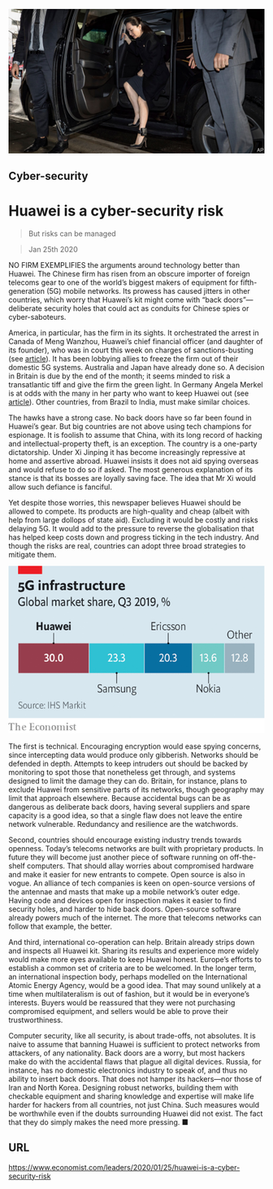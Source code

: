 ![](./images/20200125_LDP002.jpg)

## Cyber-security

# Huawei is a cyber-security risk

> But risks can be managed

> Jan 25th 2020

NO FIRM EXEMPLIFIES the arguments around technology better than Huawei. The Chinese firm has risen from an obscure importer of foreign telecoms gear to one of the world’s biggest makers of equipment for fifth-generation (5G) mobile networks. Its prowess has caused jitters in other countries, which worry that Huawei’s kit might come with “back doors”—deliberate security holes that could act as conduits for Chinese spies or cyber-saboteurs.

America, in particular, has the firm in its sights. It orchestrated the arrest in Canada of Meng Wanzhou, Huawei’s chief financial officer (and daughter of its founder), who was in court this week on charges of sanctions-busting (see [article](https://www.economist.com//business/2020/01/23/huawei-finance-chiefs-extradition-hearings-begin)). It has been lobbying allies to freeze the firm out of their domestic 5G systems. Australia and Japan have already done so. A decision in Britain is due by the end of the month; it seems minded to risk a transatlantic tiff and give the firm the green light. In Germany Angela Merkel is at odds with the many in her party who want to keep Huawei out (see [article](https://www.economist.com//europe/2020/01/23/angela-merkel-is-loth-to-take-sides-over-huawei)). Other countries, from Brazil to India, must make similar choices.

The hawks have a strong case. No back doors have so far been found in Huawei’s gear. But big countries are not above using tech champions for espionage. It is foolish to assume that China, with its long record of hacking and intellectual-property theft, is an exception. The country is a one-party dictatorship. Under Xi Jinping it has become increasingly repressive at home and assertive abroad. Huawei insists it does not aid spying overseas and would refuse to do so if asked. The most generous explanation of its stance is that its bosses are loyally saving face. The idea that Mr Xi would allow such defiance is fanciful.

Yet despite those worries, this newspaper believes Huawei should be allowed to compete. Its products are high-quality and cheap (albeit with help from large dollops of state aid). Excluding it would be costly and risks delaying 5G. It would add to the pressure to reverse the globalisation that has helped keep costs down and progress ticking in the tech industry. And though the risks are real, countries can adopt three broad strategies to mitigate them.



![](./images/20200125_LDC372.png)

The first is technical. Encouraging encryption would ease spying concerns, since intercepting data would produce only gibberish. Networks should be defended in depth. Attempts to keep intruders out should be backed by monitoring to spot those that nonetheless get through, and systems designed to limit the damage they can do. Britain, for instance, plans to exclude Huawei from sensitive parts of its networks, though geography may limit that approach elsewhere. Because accidental bugs can be as dangerous as deliberate back doors, having several suppliers and spare capacity is a good idea, so that a single flaw does not leave the entire network vulnerable. Redundancy and resilience are the watchwords.

Second, countries should encourage existing industry trends towards openness. Today’s telecoms networks are built with proprietary products. In future they will become just another piece of software running on off-the-shelf computers. That should allay worries about compromised hardware and make it easier for new entrants to compete. Open source is also in vogue. An alliance of tech companies is keen on open-source versions of the antennae and masts that make up a mobile network’s outer edge. Having code and devices open for inspection makes it easier to find security holes, and harder to hide back doors. Open-source software already powers much of the internet. The more that telecoms networks can follow that example, the better.

And third, international co-operation can help. Britain already strips down and inspects all Huawei kit. Sharing its results and experience more widely would make more eyes available to keep Huawei honest. Europe’s efforts to establish a common set of criteria are to be welcomed. In the longer term, an international inspection body, perhaps modelled on the International Atomic Energy Agency, would be a good idea. That may sound unlikely at a time when multilateralism is out of fashion, but it would be in everyone’s interests. Buyers would be reassured that they were not purchasing compromised equipment, and sellers would be able to prove their trustworthiness.

Computer security, like all security, is about trade-offs, not absolutes. It is naive to assume that banning Huawei is sufficient to protect networks from attackers, of any nationality. Back doors are a worry, but most hackers make do with the accidental flaws that plague all digital devices. Russia, for instance, has no domestic electronics industry to speak of, and thus no ability to insert back doors. That does not hamper its hackers—nor those of Iran and North Korea. Designing robust networks, building them with checkable equipment and sharing knowledge and expertise will make life harder for hackers from all countries, not just China. Such measures would be worthwhile even if the doubts surrounding Huawei did not exist. The fact that they do simply makes the need more pressing. ■

## URL

https://www.economist.com/leaders/2020/01/25/huawei-is-a-cyber-security-risk
